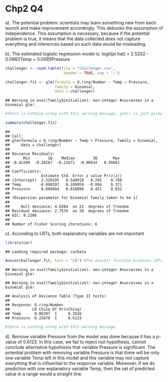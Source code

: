 Chp2 Q4
================

a). The potential problem: scientists may learn something new from each
launch and make improvement accordingly. This debunks the assumption of
independence. This assumption is necessary, because if the potential
problem is true, it means that the data collected does not capture
everything and inferences based on such data would be misleading.

b). The estimated logistic regression model is: logit(pi.hat) = 2.5202 -
0.0983Temp + 0.0085Pressure

``` r
challenger <- read.table(file = "challenger.csv", 
                          header = TRUE, sep = ",")

challenger.fit <- glm(formula = O.ring/Number ~ Temp + Pressure, 
                      family = binomial, 
                      data = challenger) 
```

    ## Warning in eval(family$initialize): non-integer #successes in a binomial glm!

``` r
#there is nothing wrong with this warning message, glm() is just picky when it comes to specifying binomial models

summary(challenger.fit)
```

    ## 
    ## Call:
    ## glm(formula = O.ring/Number ~ Temp + Pressure, family = binomial, 
    ##     data = challenger)
    ## 
    ## Deviance Residuals: 
    ##      Min        1Q    Median        3Q       Max  
    ## -0.42299  -0.26267  -0.21671  -0.06634   0.95601  
    ## 
    ## Coefficients:
    ##              Estimate Std. Error z value Pr(>|z|)
    ## (Intercept)  2.520195   8.540918   0.295    0.768
    ## Temp        -0.098297   0.109959  -0.894    0.371
    ## Pressure     0.008484   0.018806   0.451    0.652
    ## 
    ## (Dispersion parameter for binomial family taken to be 1)
    ## 
    ##     Null deviance: 4.0384  on 22  degrees of freedom
    ## Residual deviance: 2.7576  on 20  degrees of freedom
    ## AIC: 9.2286
    ## 
    ## Number of Fisher Scoring iterations: 6

c). According to LRTs, both explanatory variables are not important

``` r
library(car)
```

    ## Loading required package: carData

``` r
Anova(challenger.fit, test = "LR") #The Anova() function produces LRTs using the test = "LR" argument value
```

    ## Warning in eval(family$initialize): non-integer #successes in a binomial glm!

    ## Warning in eval(family$initialize): non-integer #successes in a binomial glm!

    ## Analysis of Deviance Table (Type II tests)
    ## 
    ## Response: O.ring/Number
    ##          LR Chisq Df Pr(>Chisq)
    ## Temp      0.86397  1     0.3526
    ## Pressure  0.25678  1     0.6123

``` r
#there is nothing wrong with this warning message
```

d). Remove variable Pressure from the model was done because it has a
p-value of 0.6123. In this case, we fail to reject null hypothesis,
cannot conclude alternative hypothesis that variable Pressure is
significant. The potential problem with removing variable Pressure is
that there will be only one variable Temp left in this model and this
variable may not capture everything that is influential to the response
variable. Moreover, if we do prediction with one explanatory variable
Temp, then the set of predicted value in a range would a straight line.
